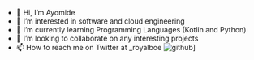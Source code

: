 - 👋 Hi, I’m Ayomide
- 👀 I’m interested in software and cloud engineering
- 🌱 I’m currently learning Programming Languages (Kotlin and Python)
- 💞️ I’m looking to collaborate on any interesting projects
- 📫 How to reach me on Twitter at _royalboe
![github](https://img.shields.io/badge/GitHub-000000?style=for-the-badge&logo=GitHub&logoColor=white)]
